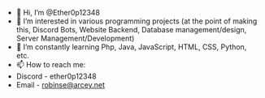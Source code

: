 - 👋 Hi, I’m @Ether0p12348
- 👀 I’m interested in various programming projects (at the point of making this, Discord Bots, Website Backend, Database management/design, Server Management/Development)
- 🌱 I’m constantly learning Php, Java, JavaScript, HTML, CSS, Python, etc.
- 📫 How to reach me:
 - Discord - ether0p12348
 - Email   - robinse@arcey.net
